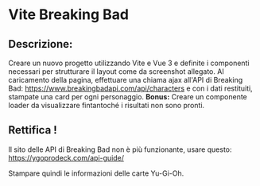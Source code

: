 # Vite Breaking Bad 
## Descrizione:
Creare un nuovo progetto utilizzando Vite e Vue 3 e definite i componenti necessari per strutturare il layout come da screenshot allegato.
Al caricamento della pagina, effettuare una chiama ajax all'API di Breaking Bad:
https://www.breakingbadapi.com/api/characters
e con i dati restituiti, stampate una card per ogni personaggio.
**Bonus:**
Creare un componente loader da visualizzare fintantoché i risultati non sono pronti.

## Rettifica !
Il sito delle API di Breaking Bad non è più funzionante, usare questo: https://ygoprodeck.com/api-guide/

Stampare quindi le informazioni delle carte Yu-Gi-Oh.
